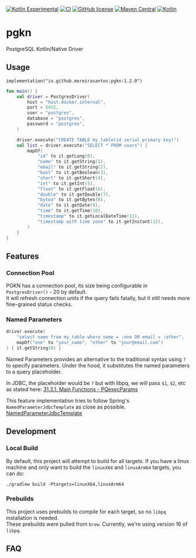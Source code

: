 [![Kotlin Experimental](https://kotl.in/badges/experimental.svg)](https://kotlinlang.org/docs/components-stability.html)
[![CI](https://github.com/miguel-moreira/pgkn/actions/workflows/blank.yml/badge.svg?branch=main)](https://github.com/miguel-moreira/pgkn/actions/workflows/blank.yml)
[![GitHub license](https://img.shields.io/badge/license-Apache%20License%202.0-blue.svg?style=flat)](http://www.apache.org/licenses/LICENSE-2.0)
[![Maven Central](https://img.shields.io/maven-central/v/io.github.moreirasantos/pgkn)](https://central.sonatype.com/artifact/io.github.moreirasantos/pgkn/)
[![Kotlin](https://img.shields.io/badge/kotlin-1.9.0-blue.svg?logo=kotlin)](http://kotlinlang.org)

# pgkn

PostgreSQL Kotlin/Native Driver

## Usage

```
implementation("io.github.moreirasantos:pgkn:1.2.0")
```

```kotlin
fun main() {
    val driver = PostgresDriver(
        host = "host.docker.internal",
        port = 5432,
        user = "postgres",
        database = "postgres",
        password = "postgres",
    )

    driver.execute("CREATE TABLE my_table(id serial primary key)")
    val list = driver.execute("SELECT * FROM users") {
        mapOf(
            "id" to it.getLong(0),
            "name" to it.getString(1),
            "email" to it.getString(2),
            "bool" to it.getBoolean(3),
            "short" to it.getShort(4),
            "int" to it.getInt(5),
            "float" to it.getFloat(6),
            "double" to it.getDouble(7),
            "bytea" to it.getBytes(8),
            "date" to it.getDate(9),
            "time" to it.getTime(10),
            "timestamp" to it.getLocalDateTime(11),
            "timestamp with time zone" to it.getInstant(12),
        )
    }
}
```

## Features

### Connection Pool

PGKN has a connection pool, its size being configurable in `PostgresDriver()` - 20 by default.  
It will refresh connection units if the query fails fatally, but it still needs more fine-grained status checks.

### Named Parameters

```kotlin
driver.execute(
    "select name from my_table where name = :one OR email = :other",
    mapOf("one" to "your_name", "other" to "your@email.com")
) { it.getString(0) }
```

Named Parameters provides an alternative to the traditional syntax using `?` to specify parameters.
Under the hood, it substitutes the named parameters to a query placeholder.

In JDBC, the placeholder would be `?` but with libpq, we will pass `$1`, `$2`, etc as stated here:
[31.3.1. Main Functions - PQexecParams](https://www.postgresql.org/docs/9.5/libpq-exec.html)

This feature implementation tries to follow Spring's `NamedParameterJdbcTemplate` as close as possible.
[NamedParameterJdbcTemplate](https://docs.spring.io/spring-framework/docs/current/javadoc-api/org/springframework/jdbc/core/namedparam/NamedParameterJdbcTemplate.html)

## Development

### Local Build

By default, this project will attempt to build for all targets. If you have a linux machine and only want to build
the `linuxX64` and `linuxArm64` targets, you can do:

```shell
./gradlew build -Ptargets=linuxX64,linuxArm64
```

### Prebuilds

This project uses prebuilds to compile for each target, so no `libpq` installation is needed.  
These prebuilds were pulled from `brew`. Currently, we're using version 16 of `libpq`.

## FAQ
